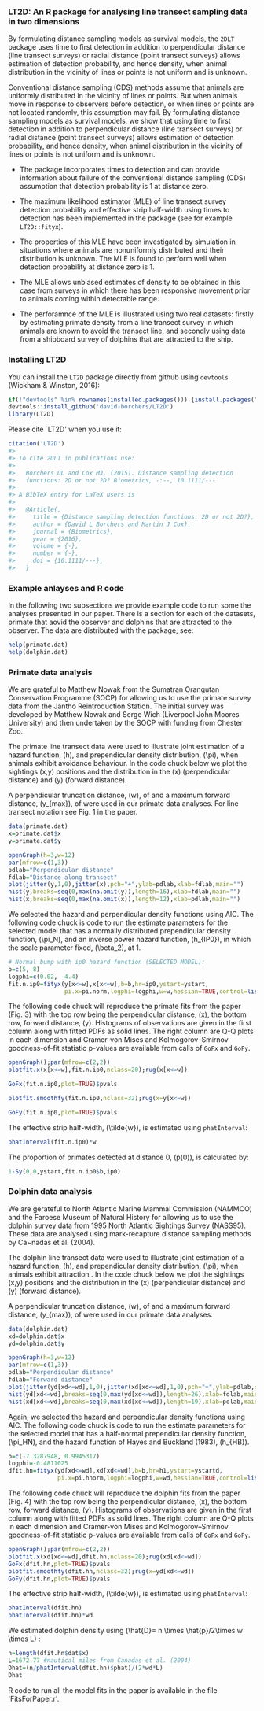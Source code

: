 
<!-- README.md is generated from README.Rmd. Please edit that file -->
### LT2D: An R package for analysing line transect sampling data in two dimensions

By formulating distance sampling models as survival models, the `2DLT` package uses time to first detection in addition to perpendicular distance (line transect surveys) or radial distance (point transect surveys) allows estimation of detection probability, and hence density, when animal distribution in the vicinity of lines or points is not uniform and is unknown.

Conventional distance sampling (CDS) methods assume that animals are uniformly distributed in the vicinity of lines or points. But when animals move in response to observers before detection, or when lines or points are not located randomly, this assumption may fail. By formulating distance sampling models as survival models, we show that using time to first detection in addition to perpendicular distance (line transect surveys) or radial distance (point transect surveys) allows estimation of detection probability, and hence density, when animal distribution in the vicinity of lines or points is not uniform and is unknown.

-   The package incorporates times to detection and can provide information about failure of the conventional distance sampling (CDS) assumption that detection probability is 1 at distance zero.

-   The maximum likelihood estimator (MLE) of line transect survey detection probability and effective strip half-width using times to detection has been implemented in the package (see for example `LT2D::fityx`).

-   The properties of this MLE have been investigated by simulation in situations where animals are nonuniformly distributed and their distribution is unknown. The MLE is found to perform well when detection probability at distance zero is 1.

-   The MLE allows unbiased estimates of density to be obtained in this case from surveys in which there has been responsive movement prior to animals coming within detectable range.

-   The perforamnce of the MLE is illustrated using two real datasets: firstly by estimating primate density from a line transect survey in which animals are known to avoid the transect line, and secondly using data from a shipboard survey of dolphins that are attracted to the ship.

### Installing LT2D

You can install the `LT2D` package directly from github using `devtools` (Wickham & Winston, 2016):

``` r
if(!"devtools" %in% rownames(installed.packages())) {install.packages("devtools")}
devtools::install_github('david-borchers/LT2D')
library(LT2D)
```

Please cite \`LT2D' when you use it:

``` r
citation('LT2D')
#> 
#> To cite 2DLT in publications use:
#> 
#>   Borchers DL and Cox MJ, (2015). Distance sampling detection
#>   functions: 2D or not 2D? Biometrics, -:--, 10.1111/---
#> 
#> A BibTeX entry for LaTeX users is
#> 
#>   @Article{,
#>     title = {Distance sampling detection functions: 2D or not 2D?},
#>     author = {David L Borchers and Martin J Cox},
#>     journal = {Biometrics},
#>     year = {2016},
#>     volume = {-},
#>     number = {-},
#>     doi = {10.1111/---},
#>   }
```

### Example anlayses and R code

In the following two subsections we provide example code to run some the analyses presented in our paper. There is a section for each of the datasets, primate that aovid the observer and dolphins that are attracted to the observer. The data are distributed with the package, see:

``` r
help(primate.dat)
help(dolphin.dat)
```

### Primate data analysis

We are grateful to Matthew Nowak from the Sumatran Orangutan Conservation Programme (SOCP) for allowing us to use the primate survey data from the Jantho Reintroduction Station. The initial survey was developed by Matthew Nowak and Serge Wich (Liverpool John Moores University) and then undertaken by the SOCP with funding from Chester Zoo.

The primate line transect data were used to illustrate joint estimation of a hazard function, \(h\), and prependicular density distribution, \(\pi\), when animals exhibit avoidance behaviour. In the code chuck below we plot the sightings \(x,y\) positions and the distribution in the \(x\) (perpendicular distance) and \(y\) (forward distance).

A perpendicular truncation distance, \(w\), of and a maximum forward distance, \(y_{max}\), of were used in our primate data analyses. For line transect notation see Fig. 1 in the paper.

``` r
data(primate.dat)
x=primate.dat$x
y=primate.dat$y

openGraph(h=3,w=12)
par(mfrow=c(1,3))
pdlab="Perpendicular distance"
fdlab="Distance along transect"
plot(jitter(y,1,0),jitter(x),pch="+",ylab=pdlab,xlab=fdlab,main="")
hist(y,breaks=seq(0,max(na.omit(y)),length=16),xlab=fdlab,main="")
hist(x,breaks=seq(0,max(na.omit(x)),length=12),xlab=pdlab,main="")
```

We selected the hazard and perpendicular density functions using AIC. The following code chuck is code to run the estimate parameters for the selected model that has a normally distributed prependicular density function, \(\pi_N\), and an inverse power hazard function, \(h_{IP0}\), in which the scale parameter fixed, \(\beta_2\), at 1.

``` r
# Normal bump with ip0 hazard function (SELECTED MODEL):
b=c(5, 8)
logphi=c(0.02, -4.4)
fit.n.ip0=fityx(y[x<=w],x[x<=w],b=b,hr=ip0,ystart=ystart,
                pi.x=pi.norm,logphi=logphi,w=w,hessian=TRUE,control=list(trace=5,maxit=1000))
```

The following code chuck will reproduce the primate fits from the paper (Fig. 3) with the top row being the perpendicular distance, \(x\), the bottom row, forward distance, \(y\). Histograms of observations are given in the first column along with fitted PDFs as solid lines. The right column are Q-Q plots in each dimension and Cramer-von Mises and Kolmogorov–Smirnov goodness-of-fit statistic p-values are available from calls of `GoFx` and `GoFy`.

``` r
openGraph();par(mfrow=c(2,2))
plotfit.x(x[x<=w],fit.n.ip0,nclass=20);rug(x[x<=w])

GoFx(fit.n.ip0,plot=TRUE)$pvals

plotfit.smoothfy(fit.n.ip0,nclass=32);rug(x=y[x<=w])

GoFy(fit.n.ip0,plot=TRUE)$pvals
```

The effective strip half-width, \(\tilde{w}\), is estimated using `phatInterval`:

``` r
phatInterval(fit.n.ip0)*w
```

The proportion of primates detected at distance 0, \(p(0)\), is calculated by:

``` r
1-Sy(0,0,ystart,fit.n.ip0$b,ip0)
```

### Dolphin data analysis

We are gerateful to North Atlantic Marine Mammal Commission (NAMMCO) and the Faroese Museum of Natural History for allowing us to use the dolphin survey data from 1995 North Atlantic Sightings Survey (NASS95). These data are analysed using mark-recapture distance sampling methods by Ca~nadas et al. (2004).

The dolphin line transect data were used to illustrate joint estimation of a hazard function, \(h\), and prependicular density distribution, \(\pi\), when animals exhibit attraction . In the code chuck below we plot the sightings \(x,y\) positions and the distribution in the \(x\) (perpendicular distance) and \(y\) (forward distance).

A perpendicular truncation distance, \(w\), of and a maximum forward distance, \(y_{max}\), of were used in our primate data analyses.

``` r
data(dolphin.dat)
xd=dolphin.dat$x
yd=dolphin.dat$y

openGraph(h=3,w=12)
par(mfrow=c(1,3))
pdlab="Perpendicular distance"
fdlab="Forward distance"
plot(jitter(yd[xd<=wd],1,0),jitter(xd[xd<=wd],1,0),pch="+",ylab=pdlab,xlab=fdlab,main="")
hist(yd[xd<=wd],breaks=seq(0,max(yd[xd<=wd]),length=26),xlab=fdlab,main="")
hist(xd[xd<=wd],breaks=seq(0,max(xd[xd<=wd]),length=19),xlab=pdlab,main="")
```

Again, we selected the hazard and perpendicular density functions using AIC. The following code chuck is code to run the estimate parameters for the selected model that has a half-normal prependicular density function, \(\pi_HN\), and the hazard function of Hayes and Buckland (1983), \(h_{HB}\).

``` r
b=c(-7.3287948, 0.9945317)
logphi=-0.4811025
dfit.hn=fityx(yd[xd<=wd],xd[xd<=wd],b=b,hr=h1,ystart=ystartd,
              pi.x=pi.hnorm,logphi=logphi,w=wd,hessian=TRUE,control=list(trace=5))
```

The following code chuck will reproduce the dolphin fits from the paper (Fig. 4) with the top row being the perpendicular distance, \(x\), the bottom row, forward distance, \(y\). Histograms of observations are given in the first column along with fitted PDFs as solid lines. The right column are Q-Q plots in each dimension and Cramer-von Mises and Kolmogorov–Smirnov goodness-of-fit statistic p-values are available from calls of `GoFx` and `GoFy`.

``` r
openGraph();par(mfrow=c(2,2))
plotfit.x(xd[xd<=wd],dfit.hn,nclass=20);rug(xd[xd<=wd])
GoFx(dfit.hn,plot=TRUE)$pvals
plotfit.smoothfy(dfit.hn,nclass=32);rug(x=yd[xd<=wd])
GoFy(dfit.hn,plot=TRUE)$pvals
```

The effective strip half-width, \(\tilde{w}\), is estimated using `phatInterval`:

``` r
phatInterval(dfit.hn)
phatInterval(dfit.hn)*wd
```

We estimated dolphin density using \(\hat{D}= n \times \hat{p}/2\times w \times L\) :

``` r
n=length(dfit.hn$dat$x)
L=1672.77 #nautical miles from Canadas et al. (2004)
Dhat=(n/phatInterval(dfit.hn)$phat)/(2*wd*L)
Dhat
```

R code to run all the model fits in the paper is available in the file 'FitsForPaper.r'.
